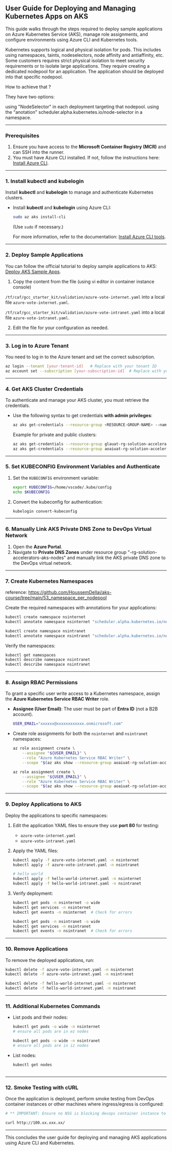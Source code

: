 ## User Guide for Deploying and Managing Kubernetes Apps on AKS

This guide walks through the steps required to deploy sample applications on Azure Kubernetes Service (AKS), manage role assignments, and configure environments using Azure CLI and Kubernetes tools.

Kubernetes supports logical and physical isolation for pods. This includes using namespaces, taints, nodeselectors, node affinity and antiaffinity, etc. Some customers requires strict physical isolation to meet security requirements or to isolate large applications. They require creating a dedicated nodepool for an application. The application should be deployed into that specific nodepool.

How to achieve that ?

They have two options:

using "NodeSelector" in each deployment targeting that nodepool.
using the "anotation" scheduler.alpha.kubernetes.io/node-selector in a namespace.

---

### Prerequisites

1. Ensure you have access to the **Microsoft Container Registry (MCR)** and can SSH into the runner.
2. You must have Azure CLI installed. If not, follow the instructions here: [Install Azure CLI](https://learn.microsoft.com/en-us/cli/azure/install-azure-cli).

---

### 1. Install kubectl and kubelogin

Install **kubectl** and **kubelogin** to manage and authenticate Kubernetes clusters.

- Install **kubectl** and **kubelogin** using Azure CLI:

   ```bash
   sudo az aks install-cli
   ```

   (Use `sudo` if necessary.)

   For more information, refer to the documentation: [Install Azure CLI tools](https://learn.microsoft.com/en-us/cli/azure/aks?view=azure-cli-latest#az-aks-install-cli).

---

### 2. Deploy Sample Applications

You can follow the official tutorial to deploy sample applications to AKS: [Deploy AKS Sample Apps](https://learn.microsoft.com/en-us/azure/aks/learn/quick-kubernetes-deploy-cli).

1. Copy the content from the file (using vi editor in container instance console)

`/tf/caf/gcc_starter_kit/validation/azure-vote-internet.yaml` into a local file `azure-vote-internet.yaml`.

`/tf/caf/gcc_starter_kit/validation/azure-vote-intranet.yaml` into a local file `azure-vote-intranet.yaml`.

2. Edit the file for your configuration as needed.

---

### 3. Log in to Azure Tenant

You need to log in to the Azure tenant and set the correct subscription.

```bash
az login --tenant [your-tenant-id]   # Replace with your tenant ID
az account set --subscription [your-subscription-id]  # Replace with your subscription ID
```

---

### 4. Get AKS Cluster Credentials

To authenticate and manage your AKS cluster, you must retrieve the credentials.

- Use the following syntax to get credentials **with admin privileges**:

   ```bash
   az aks get-credentials --resource-group <RESOURCE-GROUP-NAME> --name <AKS-CLUSTER-NAME> --admin
   ```

   Example for private and public clusters:
   
   ```bash
   az aks get-credentials --resource-group glauat-rg-solution-accelerators-aks --name glauat-aks-private-cluster --admin
   az aks get-credentials --resource-group aoaiuat-rg-solution-accelerators-aks --name glauat-aks-private-cluster --admin
   ```

---

### 5. Set KUBECONFIG Environment Variables and Authenticate

1. Set the `KUBECONFIG` environment variable:

   ```bash
   export KUBECONFIG=/home/vscode/.kube/config
   echo $KUBECONFIG
   ```

2. Convert the kubeconfig for authentication:

   ```bash
   kubelogin convert-kubeconfig
   ```

---

### 6. Manually Link AKS Private DNS Zone to DevOps Virtual Network

1. Open the **Azure Portal**.
2. Navigate to **Private DNS Zones** under resource group "<PREFIX>-rg-solution-accelerators-aks-nodes" and manually link the AKS private DNS zone to the DevOps virtual network.

---

### 7. Create Kubernetes Namespaces

reference: https://github.com/HoussemDellai/aks-course/tree/main/53_namespace_per_nodepool

Create the required namespaces with annotations for your applications:

```bash
kubectl create namespace nsinternet
kubectl annotate namespace nsinternet "scheduler.alpha.kubernetes.io/node-selector=agentnodepool=poolappsinternet"

kubectl create namespace nsintranet
kubectl annotate namespace nsintranet "scheduler.alpha.kubernetes.io/node-selector=agentnodepool=poolappsintranet"
```

Verify the namespaces:

```bash
kubectl get namespaces
kubectl describe namespace nsintranet
kubectl describe namespace nsintranet
```

---

### 8. Assign RBAC Permissions

To grant a specific user write access to a Kubernetes namespace, assign the **Azure Kubernetes Service RBAC Writer** role.

- **Assignee (User Email)**: The user must be part of **Entra ID** (not a B2B account).

   ```bash
   USER_EMAIL="xxxxxx@xxxxxxxxxxxx.onmicrosoft.com"
   ```

- Create role assignments for both the `nsinternet` and `nsintranet` namespaces:

   ```bash
   az role assignment create \
       --assignee "${USER_EMAIL}" \
       --role "Azure Kubernetes Service RBAC Writer" \
       --scope "$(az aks show --resource-group aoaiuat-rg-solution-accelerators-aks --name aks-private-cluster --query id -o tsv)/namespaces/nsinternet"
   
   az role assignment create \
       --assignee "${USER_EMAIL}" \
       --role "Azure Kubernetes Service RBAC Writer" \
       --scope "$(az aks show --resource-group aoaiuat-rg-solution-accelerators-aks --name aks-private-cluster --query id -o tsv)/namespaces/nsintranet"
   ```

---

### 9. Deploy Applications to AKS

Deploy the applications to specific namespaces:

1. Edit the application YAML files to ensure they use **port 80** for testing:
   - `azure-vote-internet.yaml`
   - `azure-vote-intranet.yaml`

2. Apply the YAML files:

   ```bash
   kubectl apply -f azure-vote-internet.yaml -n nsinternet
   kubectl apply -f azure-vote-intranet.yaml -n nsintranet

   # hello world
   kubectl apply -f hello-world-internet.yaml -n nsinternet
   kubectl apply -f hello-world-intranet.yaml -n nsintranet

   ```

3. Verify deployment:

   ```bash
   kubectl get pods -n nsinternet -o wide
   kubectl get services -n nsinternet
   kubectl get events -n nsinternet  # Check for errors

   kubectl get pods -n nsintranet -o wide
   kubectl get services -n nsintranet
   kubectl get events -n nsintranet  # Check for errors
   ```

---

### 10. Remove Applications

To remove the deployed applications, run:

```bash
kubectl delete -f azure-vote-internet.yaml -n nsinternet
kubectl delete -f azure-vote-intranet.yaml -n nsintranet

kubectl delete -f hello-world-internet.yaml -n nsinternet
kubectl delete -f hello-world-intranet.yaml -n nsintranet

```

---

### 11. Additional Kubernetes Commands

- List pods and their nodes:
  ```bash
  kubectl get pods -o wide -n nsinternet
  # ensure all pods are in ez nodes

  kubectl get pods -o wide -n nsintranet
  # ensure all pods are in iz nodes
  
  ```

- List nodes:
  ```bash
  kubectl get nodes 
    
  ```

---

### 12. Smoke Testing with cURL

Once the application is deployed, perform smoke testing from DevOps container instances or other machines where ingress/egress is configured:

```bash
# ** IMPORTANT: Ensure no NSG is blocking devops container instance to the internal load balancer

curl http://100.xx.xxx.xx/
```

---

This concludes the user guide for deploying and managing AKS applications using Azure CLI and Kubernetes.